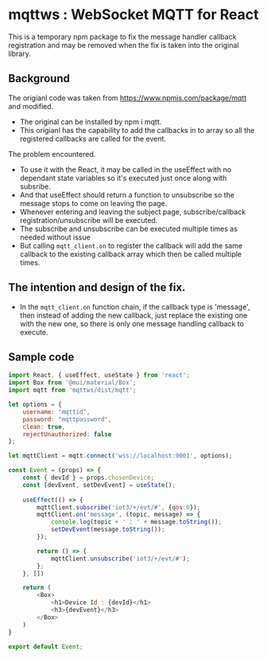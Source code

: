 # mqttws : WebSocket MQTT for React
This is a temporary npm package to fix the message handler callback registration and may be removed when the fix is taken into the original library.

## Background

The origianl code was taken from https://www.npmjs.com/package/mqtt and modified.

* The original can be installed by npm i mqtt. 
* This origianl has the capability to add the callbacks in to array so all the registered callbacks are called for the event.

The problem encountered.
* To use it with the React, it may be called in the useEffect with no dependant state variables so it's executed just once along with subsribe.
* And that useEffect should return a function to unsubscribe so the message stops to come on leaving the page.
* Whenever entering and leaving the subject page, subscribe/callback registration/unsubscribe will be executed.
* The subscribe and unsubscribe can be executed multiple times as needed without issue
* But calling `mqtt_client.on` to register the callback will add the same callback to the existing callback array which then be called multiple times.

## The intention and design of the fix.
* In the `mqtt_client.on` function chain, if the callback type is 'message', then instead of adding the new callback, just replace the existing one with the new one, so there is only one message handling callback to execute.

## Sample code
```javascript
import React, { useEffect, useState } from 'react';
import Box from '@mui/material/Box';
import mqtt from 'mqttws/dist/mqtt';

let options = {
    username: "mqttid",
    password: "mqttpassword",
    clean: true,
    rejectUnauthorized: false
};

let mqttClient = mqtt.connect('wss://localhost:9001', options);

const Event = (props) => {
    const { devId } = props.chosenDevice;
    const [devEvent, setDevEvent] = useState();
    
    useEffect(() => {
        mqttClient.subscribe('iot3/+/evt/#', {qos:0});
        mqttClient.on('message', (topic, message) => {
            console.log(topic + ' : ' + message.toString());
            setDevEvent(message.toString());
        });

        return () => {
            mqttClient.unsubscribe('iot3/+/evt/#');
        };
    }, [])

    return (
        <Box>
            <h1>Device Id : {devId}</h1>
            <h3>{devEvent}</h3>
        </Box>
    )
}

export default Event;
```
